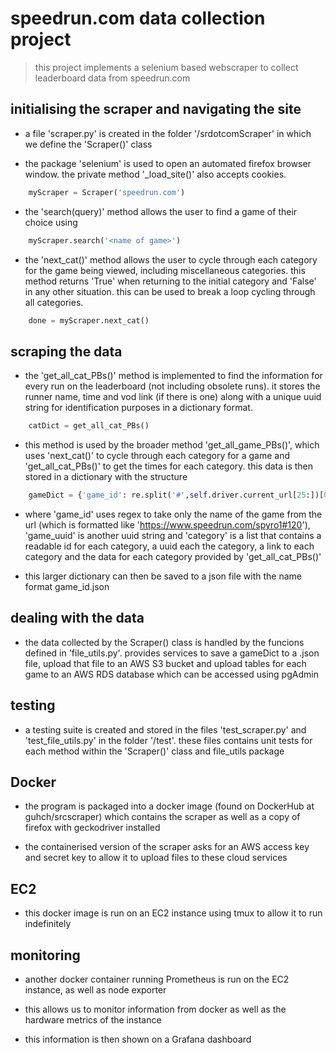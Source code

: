 # speedrun.com data collection project

> this project implements a selenium based webscraper to collect leaderboard data from speedrun.com

## initialising the scraper and navigating the site

- a file 'scraper.py' is created in the folder '/srdotcomScraper' in which we define the 'Scraper()' class

- the package 'selenium' is used to open an automated firefox browser window. the private method '_load_site()' also accepts cookies.

```python
    myScraper = Scraper('speedrun.com')
```

- the 'search(query)' method allows the user to find a game of their choice using
  
```python
    myScraper.search('<name of game>')
```

- the 'next_cat()' method allows the user to cycle through each category for the game being viewed, including miscellaneous categories. this method returns 'True' when returning to the initial category and 'False' in any other situation. this can be used to break a loop cycling through all categories.

```python
    done = myScraper.next_cat()
```

## scraping the data

- the 'get_all_cat_PBs()' method is implemented to find the information for every run on the leaderboard (not including obsolete runs). it stores the runner name, time and vod link (if there is one) along with a unique uuid string for identification purposes in a dictionary format.

```python
    catDict = get_all_cat_PBs()
```

- this method is used by the broader method 'get_all_game_PBs()', which uses 'next_cat()' to cycle through each category for a game and 'get_all_cat_PBs()' to get the times for each category. this data is then stored in a dictionary with the structure

```python
    gameDict = {'game_id': re.split('#',self.driver.current_url[25:])[0], 'game_uuid': str(uuid.uuid4()), 'category': []}
```

- where 'game_id' uses regex to take only the name of the game from the url (which is formatted like 'https://www.speedrun.com/spyro1#120'), 'game_uuid' is another uuid string and 'category' is a list that contains a readable id for each category, a uuid each the category, a link to each category and the data for each category provided by 'get_all_cat_PBs()'

- this larger dictionary can then be saved to a json file with the name format game_id.json

## dealing with the data

- the data collected by the Scraper() class is handled by the funcions defined in 'file_utils.py'. provides services to save a gameDict to a .json file, upload that file to an AWS S3 bucket and upload tables for each game to an AWS RDS database which can be accessed using pgAdmin

## testing

- a testing suite is created and stored in the files 'test_scraper.py' and 'test_file_utils.py' in the folder '/test'. these files contains unit tests for each method within the 'Scraper()' class and file_utils package

## Docker

- the program is packaged into a docker image (found on DockerHub at guhch/srcscraper) which contains the scraper as well as a copy of firefox with geckodriver installed

- the containerised version of the scraper asks for an AWS access key and secret key to allow it to upload files to these cloud services

## EC2

- this docker image is run on an EC2 instance using tmux to allow it to run indefinitely

## monitoring

- another docker container running Prometheus is run on the EC2 instance, as well as node exporter

- this allows us to monitor information from docker as well as the hardware metrics of the instance

- this information is then shown on a Grafana dashboard